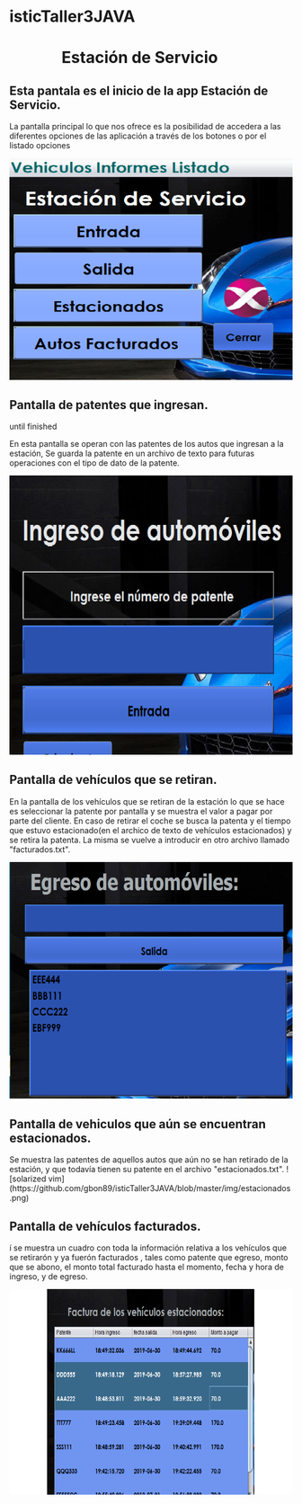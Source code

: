 # isticTaller3JAVA
 <!DOCTYPE html>
<html>
 </head>
<body>      
<h1>&nbsp;&nbsp;&nbsp;&nbsp;&nbsp;&nbsp;&nbsp;&nbsp;&nbsp;&nbsp;&nbsp;&nbsp;&nbsp;&nbsp;Estación de Servicio</h1>
 
 <h2>Esta pantala es el inicio de la app Estación de Servicio.</h2>
 
 <p>La pantalla principal lo que nos ofrece es la posibilidad de accedera 
 a las diferentes opciones de las aplicación a través de los botones o por el listado opciones</p>
   
![solarized vim](https://github.com/gbon89/isticTaller3JAVA/blob/master/img/principal.png)

<h2>Pantalla de patentes que ingresan.</h2>
until finished
                                           

<p>En esta pantalla se operan con las patentes de los autos que ingresan a la estación,
Se guarda la patente en un archivo de texto para futuras operaciones con el tipo de dato de la patente.
</p>

![solarized vim](https://github.com/gbon89/isticTaller3JAVA/blob/master/img/entrada.png)

<h2>Pantalla de vehículos que se retiran.</h2>

<p>En la pantalla de los vehículos que se retiran de la estación lo que se hace es seleccionar la patente
por pantalla y se muestra el valor a pagar por parte del cliente. En caso de retirar el coche se busca la patenta y el tiempo que estuvo estacionado(en el archico de texto de vehículos estacionados) y se retira la patenta. La misma se vuelve a introducir en otro archivo llamado "facturados.txt".</p>

![solarized vim](https://github.com/gbon89/isticTaller3JAVA/blob/master/img/Salida.png)

<h2>Pantalla de vehiculos que aún se encuentran estacionados.</h2>

<p>Se muestra las patentes de aquellos autos que aún no se han retirado de la estación, y que todavía 
 tienen su patente en el archivo "estacionados.txt".
![solarized vim](https://github.com/gbon89/isticTaller3JAVA/blob/master/img/estacionados.png)

<h2>Pantalla de vehículos facturados.</h2>

<p>í se muestra un cuadro con toda la información relativa a los vehículos que se retirarón y ya fuerón facturados , 
 tales como patente que egreso, monto que se abono, el monto total facturado hasta el momento, 
 fecha y hora de ingreso, y de egreso.</p>
 
![solarized vim](https://github.com/gbon89/isticTaller3JAVA/blob/master/img/facturado.png)

</body>
</html>



